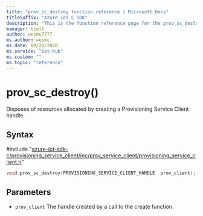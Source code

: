 ```yaml
---                             
title: "prov_sc_destroy function reference | Microsoft Docs" 
titleSuffix: "Azure IoT C SDK"            
description: "This is the function reference page for the prov_sc_destroy() function in the Azure IoT C SDK. This SDK is used with Azure IoT Hub and Azure IoT Hub Device Provisioning Service"            
manager: timlt                 
author: wesmc7777              
ms.author: wesmc               
ms.date: 09/24/2020                    
ms.service: "iot-hub"             
ms.custom: ""                
ms.topic: "reference"        
---                            
```


# prov_sc_destroy()

Disposes of resources allocated by creating a Provisioning Service Client handle.

## Syntax

\#include "[azure-iot-sdk-c/provisioning_service_client/inc/prov_service_client/provisioning_service_client.h](../provisioning-service-client-h.md)"  
```C
void prov_sc_destroy(PROVISIONING_SERVICE_CLIENT_HANDLE  prov_client);
```

## Parameters
* `prov_client` The handle created by a call to the create function.

